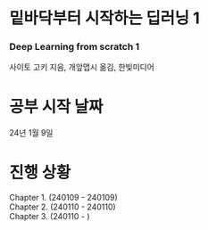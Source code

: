 # 밑바닥부터 시작하는 딥러닝 1
### Deep Learning from scratch 1
사이토 고키 지음, 개앞맵시 옮김, 한빛미디어  

# 공부 시작 날짜
24년 1월 9일  

# 진행 상황
Chapter 1. (240109 - 240109)  
Chapter 2. (240110 - 240110)  
Chapter 3. (240110 - )
